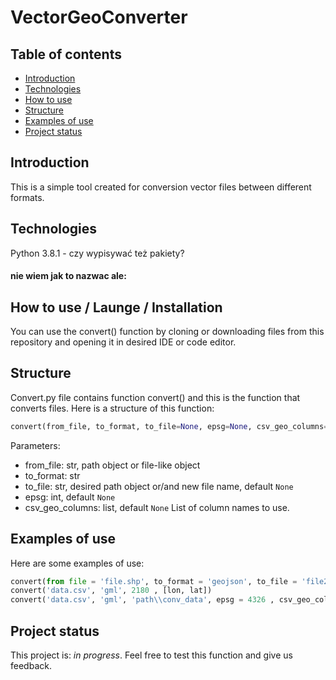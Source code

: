 # VectorGeoConverter
## Table of contents
* [Introduction](#introduction)
* [Technologies](#technologies)
* [How to use](#how-to-use)
* [Structure](#structure)
* [Examples of use](#examples-of-use)
* [Project status](#project-status)
## Introduction 
This is a simple tool created for conversion vector files between different formats. 
## Technologies
Python 3.8.1 - czy wypisywać też pakiety?
#### nie wiem jak to nazwac ale:
## How to use / Launge / Installation 
You can use the convert() function by cloning or downloading files from this repository and opening it in desired IDE or code editor. 
## Structure
Convert.py file contains function convert() and this is the function that converts files. 
Here is a structure of this function:
```python 
convert(from_file, to_format, to_file=None, epsg=None, csv_geo_columns=None)
```
Parameters: 
* from_file: str, path object or file-like object
* to_format: str
* to_file: str, desired path object or/and new file name, default ``None``
* epsg: int, default ``None``
* csv_geo_columns: list, default ``None``
List of column names to use.
## Examples of use
Here are some examples of use:
```python
convert(from file = 'file.shp', to_format = 'geojson', to_file = 'file2')
convert('data.csv', 'gml', 2180 , [lon, lat])
convert('data.csv', 'gml', 'path\\conv_data', epsg = 4326 , csv_geo_column = [wkt_geom])
```
## Project status 
This project is: _in progress_. Feel free to test this function and give us feedback. 
